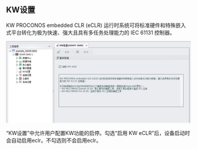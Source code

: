 ## KW设置

KW PROCONOS embedded CLR (eCLR) 运行时系统可将标准硬件和特殊嵌入式平台转化为极为快速、强大且具有多任务处理能力的 IEC 61131 控制器。

![](KWSetting.png)

“KW设置”中允许用户配置KW功能的启停。勾选“启用 KW eCLR”后，设备启动时会自动启用eclr。不勾选则不会启用eclr。

